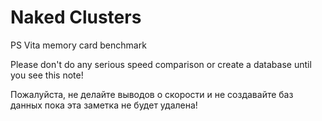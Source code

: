 # Naked Clusters
PS Vita memory card benchmark

Please don't do any serious speed comparison or create a database until you see this note!

Пожалуйста, не делайте выводов о скорости и не создавайте баз данных пока эта заметка не будет удалена!
